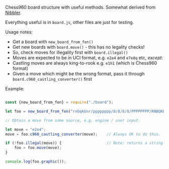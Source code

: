 Chess960 board structure with useful methods. Somewhat derived from [Nibbler](https://github.com/rooklift/nibbler).

Everything useful is in `board.js`, other files are just for testing.

Usage notes:

* Get a board with `new_board_from_fen()`
* Get new boards with `board.move()` - this has no legality checks!
* So, check moves for illegality first with `board.illegal()`
* Moves are expected to be in UCI format, e.g. `e2e4` and `e7e8q` etc, *except:*
* Castling moves are always king-to-rook e.g. `e1h1` (which is Chess960 format)
* Given a move which might be the wrong format, pass it through `board.c960_castling_converter()` first

Example:

```javascript

const {new_board_from_fen} = require("./board");

let foo = new_board_from_fen("rnbqkbnr/pppppppp/8/8/8/8/PPPPPPPP/RNBQKBNR w KQkq - 0 1");

// Obtain a move from some source, e.g. engine / user input.

let move = "e2e4";
move = foo.c960_castling_converter(move);    // Always OK to do this.

if (!foo.illegal(move)) {                    // Note: returns a string (reason for illegality or "")
    foo = foo.move(move);
}

console.log(foo.graphic());
```
